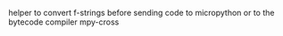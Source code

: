 helper to convert f-strings before sending code to micropython or to the bytecode compiler mpy-cross
